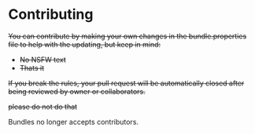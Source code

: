 # Contributing

~~You can contribute by making your own changes in the bundle.properties file to help with the updating, but keep in mind:~~

- ~~No NSFW text~~
- ~~Thats it~~

~~If you break the rules, your pull request will be automatically closed after being reviewed by owner or collaborators.~~

~~please do not do that~~

Bundles no longer accepts contributors.
